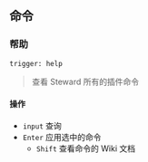 ## 命令
### 帮助
`trigger: help`    
> 查看 Steward 所有的插件命令

#### 操作
- `input` 查询
- `Enter` 应用选中的命令
    - `Shift` 查看命令的 Wiki 文档
